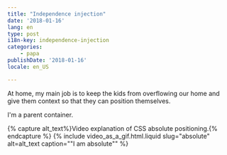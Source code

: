 ```yaml
---
title: "Independence injection"
date: '2018-01-16'
lang: en
type: post
i18n-key: independence-injection
categories:
    - papa
publishDate: '2018-01-16'
locale: en_US

---
```


At home, my main job is to keep the kids from overflowing our home and give them context so that they can position themselves. 

I'm a parent container.

{% capture alt_text%}Video explanation of CSS absolute positioning.{% endcapture %}
{% include video_as_a_gif.html.liquid
    slug="absolute"
    alt=alt_text
    caption="&quot;I am absolute&quot;"
%}